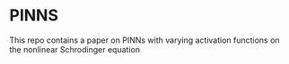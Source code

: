 # PINNS

This repo contains a paper on PINNs with varying activation functions on the nonlinear Schrodinger equation
